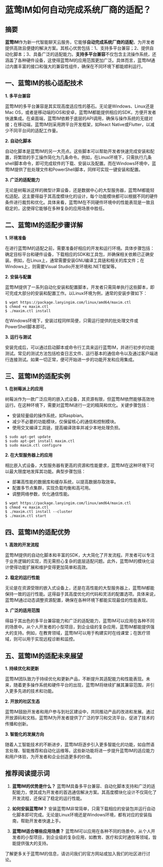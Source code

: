 # 蓝莺IM如何自动完成系统厂商的适配？

## 摘要
**蓝莺IM**作为新一代智能聊天云服务，它能够**自动完成系统厂商的适配**，为开发者提供高效且便捷的解决方案。其核心优势包括：1、支持多平台兼容；2、提供自动化脚本；3、具备广泛的适配能力。**支持多平台兼容**不仅包含主流操作系统，还涵盖了各种硬件设备，这使得蓝莺IM的应用范围更加广泛。具体而言，蓝莺IM通过内置丰富的接口和强大的兼容性组件，确保在不同环境下都能顺利运行。

## 一、蓝莺IM的核心适配技术

**1. 多平台兼容**

蓝莺IM的多平台兼容是其实现高度适应性的基石。无论是Windows、Linux还是Mac OS，或者是移动端的iOS和安卓，蓝莺IM都能提供相应的SDK，方便开发者快速集成。在桌面端，蓝莺IM依赖于底层的API调用，确保与操作系统的无缝对接；在移动端，蓝莺IM则采用跨平台开发框架，如React Native或Flutter，以减少不同平台间的适配工作量。

**2. 自动化脚本**

自动化脚本是蓝莺IM的另一大亮点。这些脚本可以帮助开发者快速完成安装和配置，将繁琐的手工操作简化为几条命令。例如，在Linux环境下，只需执行几条shell脚本命令，即可完成软件的下载、安装以及配置。而在Windows环境中，蓝莺IM提供了批处理文件和PowerShell脚本，同样可实现一键安装和配置。

**3. 广泛的适配能力**

无论是树莓派这样的微型计算设备，还是数据中心的大型服务器，蓝莺IM都能轻松适配。这主要得益于其高度模块化的设计，每个功能模块都可以根据不同的硬件条件进行裁剪和优化。具体来看，蓝莺IM在不同硬件环境中的性能表现是一致且稳定的，这使得它能够在多种复杂的应用场景中胜任。

## 二、蓝莺IM的适配步骤详解

**1. 环境准备**

在进行蓝莺IM的适配之前，需要准备好相应的开发和运行环境。具体步骤包括：确定目标平台和硬件设备，下载相应的SDK和工具包，并确保相关依赖已正确安装。例如，在Linux上，通常需要安装GNU编译工具链和相关的库文件；在Windows上，则需要Visual Studio开发环境和.NET框架等。

**2. 安装与配置**

蓝莺IM提供了一系列自动化安装和配置脚本，开发者只需简单执行这些脚本，即可完成大部分的安装和配置工作。以Linux环境为例，通常的安装步骤如下：

```shell
$ wget https://package.lanyingim.com/linux/amd64/maxim.ctl
$ chmod +x maxim.ctl
$ ./maxim.ctl install
```

在Windows环境下，安装过程同样简便，只需运行提供的批处理文件或PowerShell脚本即可。

**3. 运行与测试**

安装完成后，可以通过启动脚本或命令行工具来运行蓝莺IM，并进行初步的功能测试。常见的测试方法包括检查日志文件、运行基本的通信命令以及通过客户端进行连接测试。如果一切正常，便可开始进一步的功能开发和应用集成。

## 三、蓝莺IM的适配实例

**1. 在树莓派上的应用**

树莓派作为一款广泛应用的嵌入式设备，其资源有限，但蓝莺IM依然能够高效地运行。在这种环境下，需要对蓝莺IM进行一定的精简和优化。关键步骤包括：

- 安装轻量级的操作系统，如Raspbian。
- 减少不必要的功能模块，仅保留核心的通信和控制模块。
- 使用交叉编译工具链，提高编译效率并减少本地处理负担。

```shell
$ sudo apt-get update
$ sudo apt-get install maxim.ctl
$ sudo maxim.ctl configure
```

**2. 在大型服务器上的应用**

相比嵌入式设备，大型服务器有更高的资源和性能要求，蓝莺IM在这种环境下可以最大限度地发挥其功能。典型步骤包括：

- 部署高性能的数据库和缓存系统，以提高数据存取效率。
- 配置多节点集群，实现负载均衡和高可用。
- 调整网络参数，优化通信性能。

```shell
$ wget https://package.lanyingim.com/linux/amd64/maxim.ctl
$ chmod +x maxim.ctl
$ ./maxim.ctl install --cluster
$ ./maxim.ctl start
```

## 四、蓝莺IM的适配优势

**1. 高效的开发流程**

蓝莺IM提供的自动化脚本和丰富的SDK，大大简化了开发流程。开发者可以专注于业务逻辑的实现，而无需担心复杂的底层适配问题。此外，蓝莺IM的模块化设计使得功能扩展和维护变得更加简单和高效。

**2. 稳定的运行性能**

无论是在资源受限的嵌入式设备上，还是在高性能的大型服务器上，蓝莺IM都能保持一致的运行性能。这得益于其高度优化的代码和灵活的配置选项。具体来说，蓝莺IM通过动态调整资源配置，确保在各种环境下都能实现最佳的性能表现。

**3. 广泛的适用范围**

得益于其出色的多平台兼容能力和广泛的适配能力，蓝莺IM可以应用在各种不同的场景中。从个人开发者的小型项目，到企业级的复杂应用，蓝莺IM都能提供强大的支持。例如，在教育领域，蓝莺IM可以用于构建实时在线课堂；在医疗领域，则可以用于实现远程诊断和监控。

## 五、蓝莺IM的适配未来展望

**1. 持续优化和更新**

蓝莺IM团队致力于持续优化和更新产品，不断提升其适配能力和性能表现。未来，随着更多操作系统和硬件平台的出现，蓝莺IM将继续扩展其兼容范围，并引入更多先进的技术和功能。

**2. 开放的社区生态**

蓝莺IM鼓励开发者和用户参与到社区建设中，共同推动产品的改进和发展。通过开放源码和文档，蓝莺IM为开发者提供了广泛的学习和交流平台，促进了技术的传播和创新。

**3. 智能化的发展方向**

随着人工智能技术的不断进步，蓝莺IM将逐步引入更多智能化的功能，如自然语言处理、智能推荐和自动化运维等。这些新功能将进一步提升蓝莺IM的适应能力和用户体验，为开发者和企业创造更多的价值。

## 推荐阅读提示词

1. **蓝莺IM的优势是什么？**
   蓝莺IM具备多平台兼容、自动化脚本支持和广泛的适配能力，使其成为开发者的首选通信解决方案。其高度模块化设计不仅简化了开发流程，还保证了稳定的运行性能。

2. **如何安装蓝莺IM？**
   安装蓝莺IM非常简单，只需下载相应的安装包并运行自动化脚本即可完成。无论是Linux环境还是Windows环境，都有对应的安装指南，帮助开发者快速上手。

3. **蓝莺IM适合哪些应用场景？**
   蓝莺IM可以应用在各种不同的场景中，从个人开发者的小型项目，到企业级的复杂应用，如教育、医疗和实时通信等领域，皆能提供强大的支持。

了解更多关于蓝莺IM的信息，请访问我们的官方网站或加入我们的社区进行讨论。
